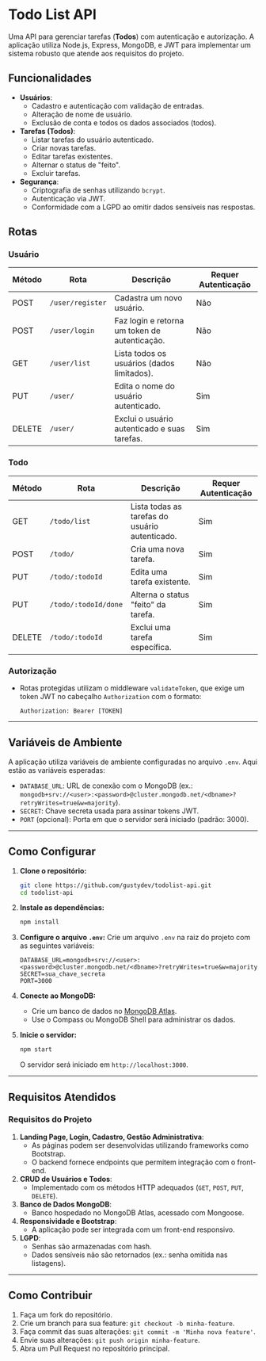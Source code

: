 # Todo List API

Uma API para gerenciar tarefas (**Todos**) com autenticação e autorização. A aplicação utiliza Node.js, Express, MongoDB, e JWT para implementar um sistema robusto que atende aos requisitos do projeto.

## **Funcionalidades**

- **Usuários**:
  - Cadastro e autenticação com validação de entradas.
  - Alteração de nome de usuário.
  - Exclusão de conta e todos os dados associados (todos).
- **Tarefas (Todos)**:
  - Listar tarefas do usuário autenticado.
  - Criar novas tarefas.
  - Editar tarefas existentes.
  - Alternar o status de "feito".
  - Excluir tarefas.
- **Segurança**:
  - Criptografia de senhas utilizando `bcrypt`.
  - Autenticação via JWT.
  - Conformidade com a LGPD ao omitir dados sensíveis nas respostas.

## **Rotas**

### **Usuário**
| Método | Rota           | Descrição                                      | Requer Autenticação |
|--------|----------------|------------------------------------------------|---------------------|
| POST   | `/user/register` | Cadastra um novo usuário.                      | Não                 |
| POST   | `/user/login`    | Faz login e retorna um token de autenticação.  | Não                 |
| GET    | `/user/list`     | Lista todos os usuários (dados limitados).     | Não                 |
| PUT    | `/user/`         | Edita o nome do usuário autenticado.           | Sim                 |
| DELETE | `/user/`         | Exclui o usuário autenticado e suas tarefas.   | Sim                 |

### **Todo**
| Método | Rota               | Descrição                                     | Requer Autenticação |
|--------|--------------------|-----------------------------------------------|---------------------|
| GET    | `/todo/list`        | Lista todas as tarefas do usuário autenticado.| Sim                 |
| POST   | `/todo/`            | Cria uma nova tarefa.                         | Sim                 |
| PUT    | `/todo/:todoId`     | Edita uma tarefa existente.                   | Sim                 |
| PUT    | `/todo/:todoId/done`| Alterna o status "feito" da tarefa.           | Sim                 |
| DELETE | `/todo/:todoId`     | Exclui uma tarefa específica.                 | Sim                 |

### **Autorização**
- Rotas protegidas utilizam o middleware `validateToken`, que exige um token JWT no cabeçalho `Authorization` com o formato:  
  ```
  Authorization: Bearer [TOKEN]
  ```

---

## **Variáveis de Ambiente**

A aplicação utiliza variáveis de ambiente configuradas no arquivo `.env`. Aqui estão as variáveis esperadas:

- `DATABASE_URL`: URL de conexão com o MongoDB (ex.: `mongodb+srv://<user>:<password>@cluster.mongodb.net/<dbname>?retryWrites=true&w=majority`).
- `SECRET`: Chave secreta usada para assinar tokens JWT.
- `PORT` (opcional): Porta em que o servidor será iniciado (padrão: 3000).

---

## **Como Configurar**

1. **Clone o repositório:**
   ```bash
   git clone https://github.com/gustydev/todolist-api.git
   cd todolist-api
   ```

2. **Instale as dependências:**
   ```bash
   npm install
   ```

3. **Configure o arquivo `.env`:**
   Crie um arquivo `.env` na raiz do projeto com as seguintes variáveis:
   ```env
   DATABASE_URL=mongodb+srv://<user>:<password>@cluster.mongodb.net/<dbname>?retryWrites=true&w=majority
   SECRET=sua_chave_secreta
   PORT=3000
   ```

4. **Conecte ao MongoDB:**
   - Crie um banco de dados no [MongoDB Atlas](https://www.mongodb.com/cloud/atlas/register).
   - Use o Compass ou MongoDB Shell para administrar os dados.

5. **Inicie o servidor:**
   ```bash
   npm start
   ```
   O servidor será iniciado em `http://localhost:3000`.

---

## **Requisitos Atendidos**

### **Requisitos do Projeto**
1. **Landing Page, Login, Cadastro, Gestão Administrativa**:
   - As páginas podem ser desenvolvidas utilizando frameworks como Bootstrap.
   - O backend fornece endpoints que permitem integração com o front-end.
2. **CRUD de Usuários e Todos**:
   - Implementado com os métodos HTTP adequados (`GET`, `POST`, `PUT`, `DELETE`).
3. **Banco de Dados MongoDB**:
   - Banco hospedado no MongoDB Atlas, acessado com Mongoose.
4. **Responsividade e Bootstrap**:
   - A aplicação pode ser integrada com um front-end responsivo.
5. **LGPD**:
   - Senhas são armazenadas com hash.
   - Dados sensíveis não são retornados (ex.: senha omitida nas listagens).

---

## **Como Contribuir**

1. Faça um fork do repositório.
2. Crie um branch para sua feature: `git checkout -b minha-feature`.
3. Faça commit das suas alterações: `git commit -m 'Minha nova feature'`.
4. Envie suas alterações: `git push origin minha-feature`.
5. Abra um Pull Request no repositório principal.
